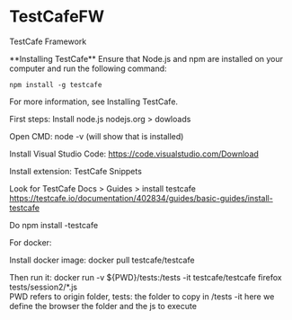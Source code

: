 # TestCafeFW
TestCafe Framework

<p>
**Installing TestCafe**
Ensure that Node.js and npm are installed on your computer and run the following command:

`npm install -g testcafe`

For more information, see Installing TestCafe.</p>


First steps:
Install node.js
nodejs.org > dowloads

Open CMD:
node -v (will show that is installed)


Install Visual Studio Code:
https://code.visualstudio.com/Download

Install extension:
TestCafe Snippets

Look for TestCafe Docs > Guides > install testcafe
https://testcafe.io/documentation/402834/guides/basic-guides/install-testcafe

Do
npm install -testcafe

For docker:

Install docker image: docker pull testcafe/testcafe

Then run it:
docker run -v ${PWD}/tests:/tests -it testcafe/testcafe firefox tests/session2/*.js   
PWD refers to origin folder, tests: the folder to copy in /tests -it here we define the browser the folder and the js to execute